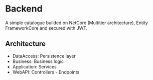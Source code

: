 # Backend

A simple catalogue builded on NetCore (Multitier architecture), Entity FrameworkCore and secured with JWT.

## Architecture

- DataAccess: Persistence layer
- Business: Business logic
- Application: Services
- WebAPI: Controllers - Endpoints
